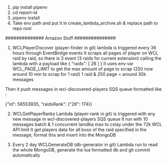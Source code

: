 1. pip install pipenv
2. cd report-id
3. pipenv install
4. Take env path and put it in create_lambda_archive.sh & replace path to repo root

############## Amazon Stuff ###############
1. WCLPlayerDiscover (player-finder in git) lambda is triggered every 36 hours through EventBirdge events
It scraps all pages of player on WCL raid by raid, so there is 3 event (3 raids for current extension) calling the lambda with a payload like
{
  "raids": [
    26
  ]
}
It uses env var WCL_PAGE_LIMIT to get the max amount of page to scrap (250 now around 10 min to scrap for 1 raid)
1 raid & 250 page = around 30k messages

Then it push messages in wcl-discovered-players SQS queue formatted like : 

{"id": 58553935, "raidsRank": {"26": 174}}

2. WCLGetPlayerRanks Lambda (player-rank in git) is triggered with any new message in wcl-discovered-players SQS queue
It run with 10 messages batch & 1 concurrent lamdba max to cstay under the 72k WCL API limit
It get players data for all boss of the raid specified in the message, format this and insert into the MongoDB

3. Every 2 day WCLGenerateDB (db-generator in git) Lambda run to read the whole MongoDB, generate the lua formatted db and git commit automatically